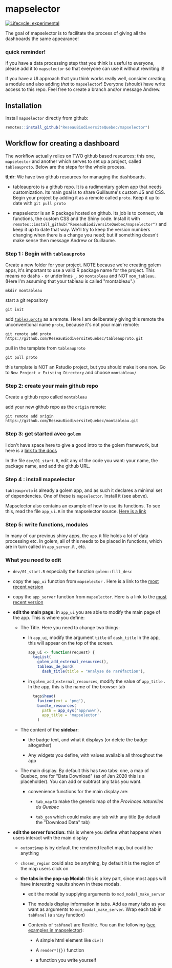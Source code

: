 # mapselector

<!-- badges: start -->

[![Lifecycle: experimental](https://img.shields.io/badge/lifecycle-experimental-orange.svg)](https://www.tidyverse.org/lifecycle/#experimental)

<!-- badges: end -->

The goal of mapselector is to facilitate the process of giving all the dashboards the same appearance!

### quick reminder!

if you have a data processing step that you think is useful to everyone, please add it to `mapselector` so that everyone can use it without rewriting it!

If you have a UI approach that you think works really well, consider creating a module and also adding *that* to `mapselector`! Everyone (should) have write access to this repo. Feel free to create a branch and/or message Andrew.

## Installation

Install `mapselector` directly from github:

``` r
remotes::install_github("ReseauBiodiversiteQuebec/mapselector")
```

## Workflow for creating a dashboard

The workflow actually relies on TWO github based resources: this one, `mapselector` and another which serves to set up a project, called `tableauproto`. Below are the steps for the whole process.

**tl;dr**: We have two github resources for managing the dashboards.

-   tableauproto is a github repo. It is a rudimentary golem app that needs customization. Its main goal is to share Guillaume's custom JS and CSS. Begin your project by adding it as a remote called `proto`. Keep it up to date with `git pull proto`

-   mapselector is an R package hosted on github. Its job is to connect, via functions, the custom CSS and the Shiny code. Install it with `remotes::install_github("ReseauBiodiversiteQuebec/mapselector")` and keep it up to date that way. We'll try to keep the version numbers changing when there is a change you need; but if something doesn't make sense then message Andrew or Guillaume.

### Step 1 : Begin with `tableauproto`

Create a new folder for your project. NOTE because we're creating golem apps, it's important to use a valid R package name for the project. This means no dashs `-` or underlines `_`. so `montableau` and NOT `mon_tableau`. (Here I'm assuming that your tableau is called "montableau".)

    mkdir montableau

start a git repository

    git init

add [`tableauproto`](https://github.com/ReseauBiodiversiteQuebec/tableauproto) as a remote. Here I am deliberately giving this remote the unconventional name `proto`, because it's not your main remote:

    git remote add proto https://github.com/ReseauBiodiversiteQuebec/tableauproto.git

pull in the template from `tableauproto`

    git pull proto

this template is NOT an Rstudio project, but you should make it one now. Go to `New Project > Existing Directory` and choose `montableau/`

### Step 2: create your main github repo

Create a github repo called `montableau`

add your new github repo as the `origin` remote:

    git remote add origin https://github.com/ReseauBiodiversiteQuebec/montableau.git

### Step 3: get started avec `golem`

I don't have space here to give a good intro to the golem framework, but here is a [link to the docs](https://engineering-shiny.org/)

In the file `dev/01_start.R`, edit any of the code you want: your name, the package name, and add the github URL.

### Step 4 : install mapselector

`tableauproto` is already a golem app, and as such it declares a minimal set of dependencies. One of these is `mapselector`. Install it (see above).

Mapselector also contains an example of how to use its functions. To see this, read the file `app_ui.R` in the mapselector source. [Here is a link](https://github.com/ReseauBiodiversiteQuebec/mapselector/blob/main/R/app_ui.R)

### Step 5: write functions, modules

In many of our previous shiny apps, the `app.R` file holds a lot of data processing etc. In golem, all of this needs to be placed in functions, which are in turn called in `app_server.R` , etc.

### What you need to edit

-   `dev/01_start.R` especially the function `golem::fill_desc`

-   copy the `app_ui` function from `mapselector` . Here is a link to the [most recent version](https://github.com/ReseauBiodiversiteQuebec/mapselector/blob/main/R/app_ui.R#L7)

-   copy the `app_server` function from `mapselector`. Here is a link to the [most recent version](https://github.com/ReseauBiodiversiteQuebec/mapselector/blob/main/R/app_server.R#L7)

-   **edit the main page:** in `app_ui` you are able to modify the main page of the app. This is where you define:

    -   The Title. Here you need to change two things:

        -   In `app_ui`, modify the argument `title` of `dash_title` In the app, this will appear on the top of the screen.

            ``` r
            app_ui <- function(request) {
              tagList(
                golem_add_external_resources(),
                tableau_de_bord(
                  dash_title(title = "Analyse de raréfaction"), 
            ```

        -   in `golem_add_external_resources`, modify the value of `app_title` . In the app, this is the name of the browser tab

            ``` r
              tags$head(
                favicon(ext = 'png'),
                bundle_resources(
                  path = app_sys('app/www'),
                  app_title = 'mapselector'
                )
            ```

    -   The content of the **sidebar**:

        -   the badge text, and what it displays (or delete the badge altogether)

        -   Any widgets you define, with values available all throughout the app

    -   The main display. By default this has two tabs: one, a map of Quebec, one for "Data Download" (as of Jan 2020 this is a placeholder). You can add or subtract any tabs you want.

        -   convenience functions for the main display are:

            -   `tab_map` to make the generic map of the *Provinces naturelles du Quebec*

            -   `tab_gen` which could make any tab with any title (by default the "Download Data" tab)

-   **edit the server function:** this is where you define what happens when users interact with the main display

    -   `output$map` is by default the rendered leaflet map, but could be anything

    -   `chosen_region` could also be anything, by default it is the region of the map users click on

    -   **the tabs in the pop-up Modal:** this is a key part, since most apps will have interesting results shown in these modals.

        -   edit the modal by supplying arguments to `mod_modal_make_server`

        -   The modals display information in tabs. Add as many tabs as you want as arguments to `mod_modal_make_server`. Wrap each tab in `tabPanel` (a `shiny` function)

        -   Contents of `tabPanel` are flexible. You can the following ([see examples in mapselector](https://github.com/ReseauBiodiversiteQuebec/mapselector/blob/main/R/app_server.R#L12)):

            -   A simple html element like `div()`

            -   A `render*({})` function

            -   a function you write yourself
